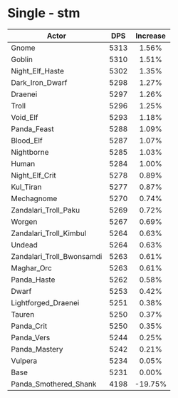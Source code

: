# Single - stm
| Actor | DPS | Increase |
|---|:---:|:---:|
|Gnome|5313|1.56%|
|Goblin|5310|1.51%|
|Night_Elf_Haste|5302|1.35%|
|Dark_Iron_Dwarf|5298|1.27%|
|Draenei|5297|1.26%|
|Troll|5296|1.25%|
|Void_Elf|5293|1.18%|
|Panda_Feast|5288|1.09%|
|Blood_Elf|5287|1.07%|
|Nightborne|5285|1.03%|
|Human|5284|1.00%|
|Night_Elf_Crit|5278|0.89%|
|Kul_Tiran|5277|0.87%|
|Mechagnome|5270|0.74%|
|Zandalari_Troll_Paku|5269|0.72%|
|Worgen|5267|0.69%|
|Zandalari_Troll_Kimbul|5264|0.63%|
|Undead|5264|0.63%|
|Zandalari_Troll_Bwonsamdi|5263|0.61%|
|Maghar_Orc|5263|0.61%|
|Panda_Haste|5262|0.58%|
|Dwarf|5253|0.42%|
|Lightforged_Draenei|5251|0.38%|
|Tauren|5250|0.37%|
|Panda_Crit|5250|0.35%|
|Panda_Vers|5244|0.25%|
|Panda_Mastery|5242|0.21%|
|Vulpera|5234|0.05%|
|Base|5231|0.00%|
|Panda_Smothered_Shank|4198|-19.75%|
